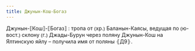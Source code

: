 ```yaml
---
title: Джунын-Кош-Богаз
---
```


Джунын-⟦Кош⟧-⟦Богаз⟧
: тропа от ⦅хр.⦆ Баланын-Каясы, ведущая по ⦅ю-вост.⦆ склону ⦅г.⦆ Джады-Бурун через поляну Джунын-Кош на Ялтинскую яйлу – получила имя от поляны ⦃Д9⦄.
